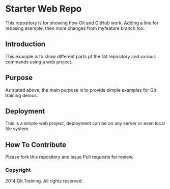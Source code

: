 # Starter Web Repo

This repository is for showing how Git and GitHub work. Adding a line for rebasing example, then more changes from myfeature branch too.

## Introduction

This example is to show different parts pf the Git repository and various commands using a web project.

## Purpose

As stated above, the main purpose is to provide simple examples for Git training demos.

## Deployment

This is a simple web project, deployment can be on any server or even local file system.

## How To Contribute

Please fork this repository and issue Pull requests for review.

### Copyright

2014 Git.Training. All rights reserved.